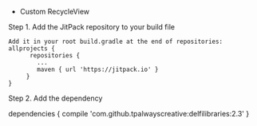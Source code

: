 
* Custom RecycleView


Step 1. Add the JitPack repository to your build file

    Add it in your root build.gradle at the end of repositories:
    allprojects {
	      repositories {
		    ...
		    maven { url 'https://jitpack.io' }
	     }   
    }
Step 2. Add the dependency

   dependencies {
        compile 'com.github.tpalwayscreative:delfilibraries:2.3'
   }  
